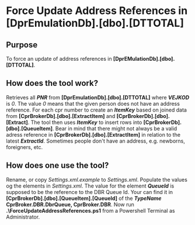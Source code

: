 # Force Update Address References in [DprEmulationDb].[dbo].[DTTOTAL]

## Purpose
To force an update of address references in **[DprEMulationDb].[dbo].[DTTOTAL]**.

## How does the tool work?
Retrieves all **_PNR_** from **[DprEmulationDb].[dbo].[DTTOTAL]** where **_VEJKOD_** is *0*. The value *0* means that the given person does not have an address reference. 
For each cpr number to create an **_ItemKey_** based on joined data from **[CprBrokerDb].[dbo].[ExtractItem]** and **[CprBrokerDb].[dbo].[Extract]**.
The tool then uses **_ItemKey_** to insert rows into **[CprBrokerDb].[dbo].[QueueItem]**. 
Bear in mind that there might not always be a valid adress reference in **[CprBrokerDb].[dbo].[ExtractItem]** in relation to the latest **_ExtractId_**. Sometimes people don't have an address, e.g. newborns, foreigners, etc.

## How does one use the tool?
Rename, or copy _Settings.xml.example_ to _Settings.xml_. Populate the values og the elements in _Settings.xml_. 
The value for the element **_QueueId_** is supposed to be the reference to the DBR Queue Id. Your can find it in **[CprBrokerDb].[dbo].[QueueItem].[QueueId]** of the **_TypeName_** **CprBroker.DBR.DbrQueue, CprBroker.DBR**.
Now run **.\ForceUpdateAddressReferences.ps1** from a Powershell Terminal as Administrator.
